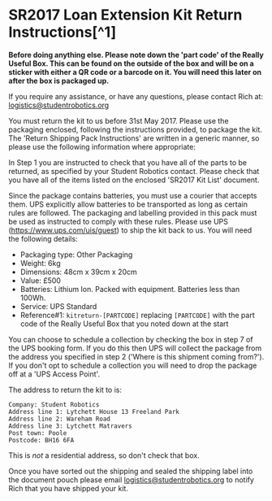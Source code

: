 # SR2017 Loan Extension Kit Return Instructions[^1]

**Before doing anything else. Please note down the 'part code' of the Really Useful Box. This can be found on the outside of the box and will be on a sticker with either a QR code or a barcode on it. You will need this later on after the box is packaged up.**

If you require any assistance, or have any questions, please contact Rich at: logistics@studentrobotics.org

You must return the kit to us before 31st May 2017.
Please use the packaging enclosed, following the instructions provided, to package the kit.
The 'Return Shipping Pack Instructions' are written in a generic manner, so please use the following information where appropriate:

In Step 1 you are instructed to check that you have all of the parts to be returned, as specified by your Student Robotics contact. Please check that you have all of the items listed on the enclosed 'SR2017 Kit List' document.

Since the package contains batteries, you must use a courier that accepts them. UPS explicitly allow batteries to be transported as long as certain rules are followed. The packaging and labelling provided in this pack must be used as instructed to comply with these rules. Please use UPS (https://www.ups.com/uis/guest) to ship the kit back to us. You will need the following details:

 * Packaging type: Other Packaging
 * Weight: 6kg
 * Dimensions: 48cm x 39cm x 20cm
 * Value: £500
 * Batteries: Lithium Ion. Packed with equipment. Batteries less than 100Wh.
 * Service: UPS Standard
 * Reference#1: `kitreturn-[PARTCODE]` replacing `[PARTCODE]` with the part code of the Really Useful Box that you noted down at the start

You can choose to schedule a collection by checking the box in step 7 of the UPS booking form. If you do this then UPS will collect the package from the address you specified in step 2 ('Where is this shipment coming from?'). If you don't opt to schedule a collection you will need to drop the package off at a 'UPS Access Point'.

The address to return the kit to is:

~~~
Company: Student Robotics
Address line 1: Lytchett House 13 Freeland Park
Address line 2: Wareham Road
Address line 3: Lytchett Matravers
Post town: Poole
Postcode: BH16 6FA
~~~

This is *not* a residential address, so don't check that box.

Once you have sorted out the shipping and sealed the shipping label into the document pouch please email logistics@studentrobotics.org to notify Rich that you have shipped your kit.
